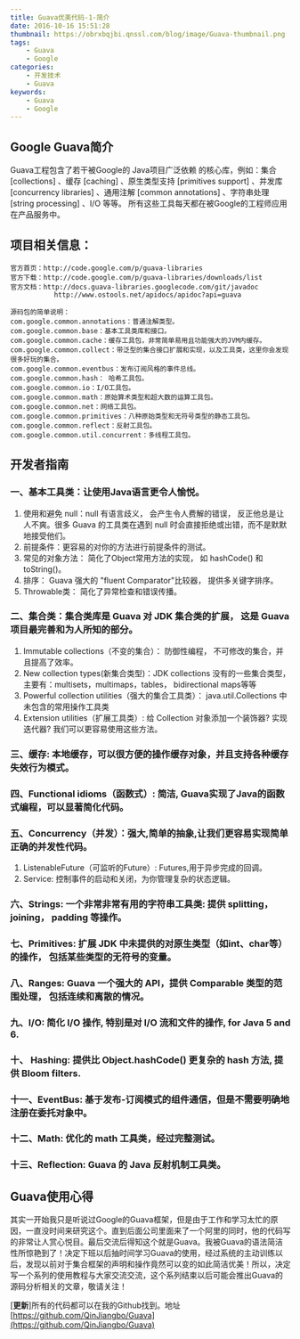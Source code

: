 ```yaml
---
title: Guava优美代码-1-简介
date: 2016-10-16 15:51:28
thumbnail: https://obrxbqjbi.qnssl.com/blog/image/Guava-thumbnail.png
tags:
	- Guava
	- Google
categories:
	- 开发技术
	- Guava
keywords:
	- Guava
	- Google
---
```

## Google Guava简介
Guava工程包含了若干被Google的 Java项目广泛依赖 的核心库，例如：集合 [collections] 、缓存 [caching] 、原生类型支持 [primitives support] 、并发库 [concurrency libraries] 、通用注解 [common annotations] 、字符串处理 [string processing] 、I/O 等等。 所有这些工具每天都在被Google的工程师应用在产品服务中。

## 项目相关信息：

	官方首页：http://code.google.com/p/guava-libraries
	官方下载：http://code.google.com/p/guava-libraries/downloads/list
	官方文档：http://docs.guava-libraries.googlecode.com/git/javadoc
			   http://www.ostools.net/apidocs/apidoc?api=guava
	
	源码包的简单说明： 
	com.google.common.annotations：普通注解类型。 
	com.google.common.base：基本工具类库和接口。 
	com.google.common.cache：缓存工具包，非常简单易用且功能强大的JVM内缓存。 
	com.google.common.collect：带泛型的集合接口扩展和实现，以及工具类，这里你会发现很多好玩的集合。 
	com.google.common.eventbus：发布订阅风格的事件总线。 
	com.google.common.hash： 哈希工具包。 
	com.google.common.io：I/O工具包。 
	com.google.common.math：原始算术类型和超大数的运算工具包。 
	com.google.common.net：网络工具包。 
	com.google.common.primitives：八种原始类型和无符号类型的静态工具包。 
	com.google.common.reflect：反射工具包。 
	com.google.common.util.concurrent：多线程工具包。
	
## 开发者指南
### 一、基本工具类：让使用Java语言更令人愉悦。
1. 使用和避免 null：null 有语言歧义， 会产生令人费解的错误， 反正他总是让人不爽。很多 Guava 的工具类在遇到 null 时会直接拒绝或出错，而不是默默地接受他们。
2. 前提条件：更容易的对你的方法进行前提条件的测试。
3. 常见的对象方法： 简化了Object常用方法的实现， 如 hashCode() 和 toString()。
4. 排序： Guava 强大的 "fluent Comparator"比较器， 提供多关键字排序。
5. Throwable类： 简化了异常检查和错误传播。

### 二、集合类：集合类库是 Guava 对 JDK 集合类的扩展， 这是 Guava 项目最完善和为人所知的部分。
1. Immutable collections（不变的集合）： 防御性编程， 不可修改的集合，并且提高了效率。
2. New collection types(新集合类型)：JDK collections 没有的一些集合类型，主要有：multisets，multimaps，tables， bidirectional maps等等
3. Powerful collection utilities（强大的集合工具类）： java.util.Collections 中未包含的常用操作工具类
4. Extension utilities（扩展工具类）: 给 Collection 对象添加一个装饰器? 实现迭代器? 我们可以更容易使用这些方法。

### 三、缓存: 本地缓存，可以很方便的操作缓存对象，并且支持各种缓存失效行为模式。

### 四、Functional idioms（函数式）: 简洁, Guava实现了Java的函数式编程，可以显著简化代码。

### 五、Concurrency（并发）：强大,简单的抽象,让我们更容易实现简单正确的并发性代码。
1. ListenableFuture（可监听的Future）: Futures,用于异步完成的回调。
2. Service: 控制事件的启动和关闭，为你管理复杂的状态逻辑。

### 六、Strings: 一个非常非常有用的字符串工具类: 提供 splitting，joining， padding 等操作。

### 七、Primitives: 扩展 JDK 中未提供的对原生类型（如int、char等）的操作， 包括某些类型的无符号的变量。

### 八、Ranges: Guava 一个强大的 API，提供 Comparable 类型的范围处理， 包括连续和离散的情况。

### 九、I/O: 简化 I/O 操作, 特别是对 I/O 流和文件的操作, for Java 5 and 6.

### 十、 Hashing: 提供比 Object.hashCode() 更复杂的 hash 方法, 提供 Bloom filters.

### 十一、EventBus: 基于发布-订阅模式的组件通信，但是不需要明确地注册在委托对象中。

### 十二、Math: 优化的 math 工具类，经过完整测试。

### 十三、Reflection: Guava 的 Java 反射机制工具类。

## Guava使用心得
其实一开始我只是听说过Google的Guava框架，但是由于工作和学习太忙的原因，一直没时间来研究这个。直到后面公司里面来了一个阿里的同时，他的代码写的非常让人赏心悦目。最后交流后得知这个就是Guava。我被Guava的语法简洁性所惊艳到了！决定下班以后抽时间学习Guava的使用，经过系统的主动训练以后，发现以前对于集合框架的声明和操作竟然可以变的如此简洁优美！所以，决定写一个系列的使用教程与大家交流交流，这个系列结束以后可能会推出Guava的源码分析相关的文章，敬请关注！

[**更新**]所有的代码都可以在我的Github找到。地址[https://github.com/QinJiangbo/Guava](https://github.com/QinJiangbo/Guava)